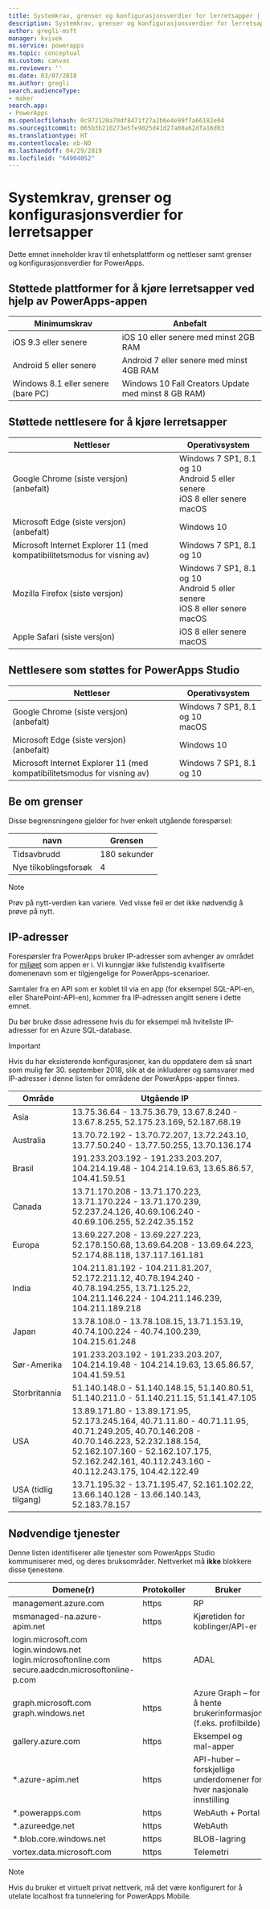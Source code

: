 ```yaml
---
title: Systemkrav, grenser og konfigurasjonsverdier for lerretsapper | Microsoft Docs
description: Systemkrav, grenser og konfigurasjonsverdier for lerretsapper som er bygget i PowerApps
author: gregli-msft
manager: kvivek
ms.service: powerapps
ms.topic: conceptual
ms.custom: canvas
ms.reviewer: ''
ms.date: 03/07/2018
ms.author: gregli
search.audienceType:
- maker
search.app:
- PowerApps
ms.openlocfilehash: 0c972120a70df8471f27a2b6e4e99f7a66182e04
ms.sourcegitcommit: 065b3b210273e5fe9025d41d27a08a62dfa16d03
ms.translationtype: HT
ms.contentlocale: nb-NO
ms.lasthandoff: 04/29/2019
ms.locfileid: "64904052"
---
```

# <a name="system-requirements-limits-and-configuration-values-for-canvas-apps"></a>Systemkrav, grenser og konfigurasjonsverdier for lerretsapper
Dette emnet inneholder krav til enhetsplattform og nettleser samt grenser og konfigurasjonsverdier for PowerApps.

## <a name="supported-platforms-for-running-canvas-apps-using-the-powerapps-app"></a>Støttede plattformer for å kjøre lerretsapper ved hjelp av PowerApps-appen

| **Minimumskrav** | **Anbefalt** |
| --- | --- |
| iOS 9.3 eller senere |iOS 10 eller senere med minst 2GB RAM |
| Android 5 eller senere |Android 7 eller senere med minst 4GB RAM |
| Windows 8.1 eller senere (bare PC) |Windows 10 Fall Creators Update med minst 8 GB RAM)|

## <a name="supported-browsers-for-running-canvas-apps"></a>Støttede nettlesere for å kjøre lerretsapper

| **Nettleser** | **Operativsystem** |
| --- | --- |
| Google Chrome (siste versjon)<br>(anbefalt) |Windows 7 SP1, 8.1 og 10 <br>Android 5 eller senere <br>iOS 8 eller senere<br>macOS |
| Microsoft Edge (siste versjon)<br>(anbefalt) |Windows 10 |
| Microsoft Internet Explorer 11 (med kompatibilitetsmodus for visning av) |Windows 7 SP1, 8.1 og 10 |
| Mozilla Firefox (siste versjon) |Windows 7 SP1, 8.1 og 10 <br> Android 5 eller senere <br>iOS 8 eller senere <br>macOS |
| Apple Safari (siste versjon) |iOS 8 eller senere <br>macOS |

## <a name="supported-browsers-for-powerapps-studio"></a>Nettlesere som støttes for PowerApps Studio

| **Nettleser** | **Operativsystem** |
| --- | --- |
| Google Chrome (siste versjon)<br>(anbefalt) |Windows 7 SP1, 8.1 og 10 <br>macOS |
| Microsoft Edge (siste versjon)<br>(anbefalt) |Windows 10 |
| Microsoft Internet Explorer 11 (med kompatibilitetsmodus for visning av) |Windows 7 SP1, 8.1 og 10 |

## <a name="request-limits"></a>Be om grenser
Disse begrensningene gjelder for hver enkelt utgående forespørsel:

| navn | Grensen |
| --- | --- |
| Tidsavbrudd |180 sekunder |
| Nye tilkoblingsforsøk |4 |

> [!NOTE]
> Prøv på nytt-verdien kan variere. Ved visse feil er det ikke nødvendig å prøve på nytt.

## <a name="ip-addresses"></a>IP-adresser
Forespørsler fra PowerApps bruker IP-adresser som avhenger av området for [miljøet](../../administrator/environments-overview.md) som appen er i. Vi kunngjør ikke fullstendig kvalifiserte domenenavn som er tilgjengelige for PowerApps-scenarioer.

Samtaler fra en API som er koblet til via en app (for eksempel SQL-API-en, eller SharePoint-API-en), kommer fra IP-adressen angitt senere i dette emnet.

Du bør bruke disse adressene hvis du for eksempel må hviteliste IP-adresser for en Azure SQL-database.

> [!IMPORTANT]
>   Hvis du har eksisterende konfigurasjoner, kan du oppdatere dem så snart som mulig før 30. september 2018, slik at de inkluderer og samsvarer med IP-adresser i denne listen for områdene der PowerApps-apper finnes.

| Område | Utgående IP |
| --- | --- |
| Asia | 13.75.36.64 - 13.75.36.79, 13.67.8.240 - 13.67.8.255, 52.175.23.169, 52.187.68.19 |
| Australia  | 13.70.72.192 - 13.70.72.207, 13.72.243.10, 13.77.50.240 - 13.77.50.255, 13.70.136.174 |
| Brasil | 191.233.203.192 - 191.233.203.207, 104.214.19.48 - 104.214.19.63, 13.65.86.57, 104.41.59.51 |
| Canada | 13.71.170.208 - 13.71.170.223, 13.71.170.224 - 13.71.170.239, 52.237.24.126, 40.69.106.240 - 40.69.106.255, 52.242.35.152|
| Europa | 13.69.227.208 - 13.69.227.223, 52.178.150.68, 13.69.64.208 - 13.69.64.223, 52.174.88.118, 137.117.161.181|
| India  | 104.211.81.192 - 104.211.81.207, 52.172.211.12, 40.78.194.240 - 40.78.194.255, 13.71.125.22, 104.211.146.224 - 104.211.146.239, 104.211.189.218 |
| Japan | 13.78.108.0 - 13.78.108.15, 13.71.153.19, 40.74.100.224 - 40.74.100.239, 104.215.61.248 |
| Sør-Amerika | 191.233.203.192 - 191.233.203.207, 104.214.19.48 - 104.214.19.63, 13.65.86.57, 104.41.59.51 |
| Storbritannia | 51.140.148.0 - 51.140.148.15, 51.140.80.51, 51.140.211.0 - 51.140.211.15, 51.141.47.105 |
| USA | 13.89.171.80 - 13.89.171.95, 52.173.245.164, 40.71.11.80 - 40.71.11.95, 40.71.249.205, 40.70.146.208 - 40.70.146.223, 52.232.188.154, 52.162.107.160 - 52.162.107.175, 52.162.242.161, 40.112.243.160 - 40.112.243.175, 104.42.122.49 |
| USA (tidlig tilgang)  | 13.71.195.32 - 13.71.195.47, 52.161.102.22, 13.66.140.128 - 13.66.140.143, 52.183.78.157 |


## <a name="required-services"></a>Nødvendige tjenester
Denne listen identifiserer alle tjenester som PowerApps Studio kommuniserer med, og deres bruksområder. Nettverket må **ikke** blokkere disse tjenestene.

| Domene(r) | Protokoller | Bruker |
| --- | --- | --- |
| management.azure.com |https |RP |
| msmanaged-na.azure-apim.net |https |Kjøretiden for koblinger/API-er |
| login.microsoft.com<br>login.windows.net<br>login.microsoftonline.com<br>secure.aadcdn.microsoftonline-p.com |https |ADAL |
| graph.microsoft.com<br>graph.windows.net |https |Azure Graph – for å hente brukerinformasjon (f.eks. profilbilde) |
| gallery.azure.com |https |Eksempel og mal-apper |
| \*.azure-apim.net |https |API-huber – forskjellige underdomener for hver nasjonale innstilling |
| \*.powerapps.com |https |WebAuth + Portal |
| \*.azureedge.net |https |WebAuth |
| \*.blob.core.windows.net |https |BLOB-lagring |
| vortex.data.microsoft.com |https |Telemetri |

> [!NOTE]
> Hvis du bruker et virtuelt privat nettverk, må det være konfigurert for å utelate localhost fra tunnelering for PowerApps Mobile.
